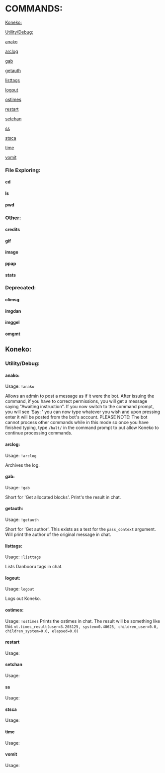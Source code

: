 # COMMANDS:

[Koneko:](#koneko)

[Utility/Debug:](#utilitydebug)

[anako](#anako)

[arclog](#arclog)

[gab](#gab)

[getauth](#getauth)

[listtags](#listtags)

[logout](#logout)

[ostimes](#ostimes)

[restart](#restart)

[setchan](#setchan)

[ss](#ss)

[stsca](#stsca)

[time](#time)

[vomit](#vomit)



### File Exploring:

#### cd
#### ls
#### pwd

### Other:
#### credits
#### gif
#### image
#### ppap
#### stats

### Deprecated:
#### climsg
#### imgdan
#### imggel
#### omgmt




## Koneko:

### Utility/Debug:

#### anako:
Usage: ```!anako```

Allows an admin to post a message as if it were the bot. After issuing the command, if you have to correct permissions, you will get a message saying "Awaiting instruction". If you now switch to the command prompt, you will see 'Say: ' you can now type whatever you wish and upon pressing enter it will be posted from the bot's account. PLEASE NOTE: The bot cannot process other commands while in this mode so once you have finished typing, type ```/halt/``` in the command prompt to put allow Koneko to continue processing commands.

#### arclog:
Usage: ```!arclog```

Archives the log.

#### gab:
Usage: ```!gab```

Short for 'Get allocated blocks'. Print's the result in chat.

#### getauth:
Usage: ```!getauth```

Short for 'Get author'. This exists as a test for the ```pass_context``` argument. Will print the author of the original message in chat.

#### listtags:
Usage: ```!listtags```

Lists Danbooru tags in chat.

#### logout:
Usage: ```logout```

Logs out Koneko.

#### ostimes:
Usage: ```!ostimes```
Prints the ostimes in chat. The result will be something like this ```nt.times_result(user=3.203125, system=0.40625, children_user=0.0, children_system=0.0, elapsed=0.0)```

#### restart
Usage: ``` ```


#### setchan
Usage: ``` ```


#### ss
Usage: ``` ```


#### stsca
Usage: ``` ```


#### time
Usage: ``` ```


#### vomit
Usage: ``` ```

